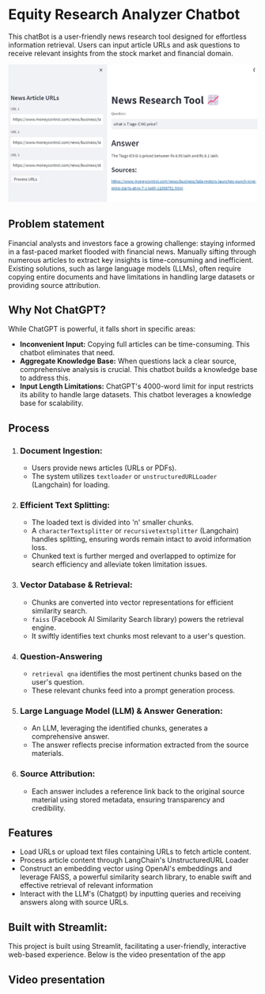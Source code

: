 
# Equity Research Analyzer Chatbot

This chatBot is a user-friendly news research tool designed for effortless information retrieval. Users can input article URLs and ask questions to receive relevant insights from the stock market and financial domain.

![](chatbot.jpg)

## Problem statement

Financial analysts and investors face a growing challenge: staying informed in a fast-paced market flooded with financial news. Manually sifting through numerous articles to extract key insights is time-consuming and inefficient. Existing solutions, such as large language models (LLMs), often require copying entire documents and have limitations in handling large datasets or providing source attribution.

## Why Not ChatGPT?

While ChatGPT is powerful, it falls short in specific areas:

- **Inconvenient Input:** Copying full articles can be time-consuming. This chatbot eliminates that need.
- **Aggregate Knowledge Base:** When questions lack a clear source, comprehensive analysis is crucial. This chatbot builds a knowledge base to address this.
- **Input Length Limitations:** ChatGPT's 4000-word limit for input restricts its ability to handle large datasets. This chatbot leverages a knowledge base for scalability.

## Process

1. ### Document Ingestion:
   - Users provide news articles (URLs or PDFs).
   - The system utilizes `textloader` or `unstructuredURLLoader` (Langchain) for loading.

2. ### Efficient Text Splitting:
   - The loaded text is divided into 'n' smaller chunks.
   - A `characterTextsplitter` or `recursivetextsplitter` (Langchain) handles splitting, ensuring words remain intact to avoid information loss.
   - Chunked text is further merged and overlapped to optimize for search efficiency and alleviate token limitation issues.

3. ### Vector Database & Retrieval:
   - Chunks are converted into vector representations for efficient similarity search.
   - `faiss` (Facebook AI Similarity Search library) powers the retrieval engine.
   - It swiftly identifies text chunks most relevant to a user's question.

4. ### Question-Answering
   - `retrieval qna` identifies the most pertinent chunks based on the user's question.
   - These relevant chunks feed into a prompt generation process.

5. ### Large Language Model (LLM) & Answer Generation:
   - An LLM, leveraging the identified chunks, generates a comprehensive answer.
   - The answer reflects precise information extracted from the source materials.

6. ### Source Attribution:
   - Each answer includes a reference link back to the original source material using stored metadata, ensuring transparency and credibility.

## Features

- Load URLs or upload text files containing URLs to fetch article content.
- Process article content through LangChain's UnstructuredURL Loader
- Construct an embedding vector using OpenAI's embeddings and leverage FAISS, a powerful similarity search library, to enable swift and effective retrieval of relevant information
- Interact with the LLM's (Chatgpt) by inputting queries and receiving answers along with source URLs.


## Built with Streamlit:

This project is built using Streamlit, facilitating a user-friendly, interactive web-based experience.
Below is the video presentation of the app
## Video presentation

